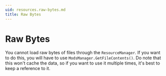 ```yaml
---
uid: resources.raw-bytes.md
title: Raw Bytes
---
```


# Raw Bytes

You cannot load raw bytes of files through the `ResourceManager`. If you want to do this, you will have to use `ModsManager.GetFileContents()`. Do note that this won't cache the data, so if you want to use it multiple times, it's best to keep a reference to it.